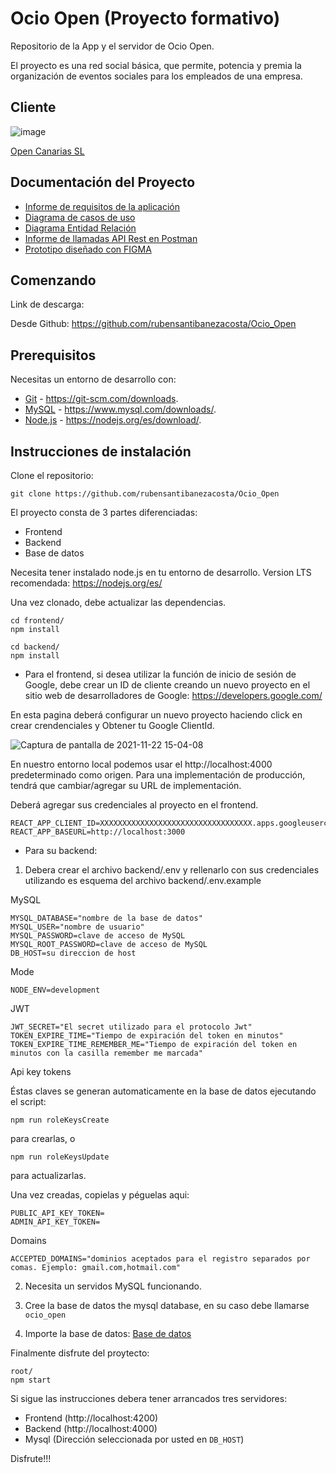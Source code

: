 # Ocio Open (Proyecto formativo)

Repositorio de la App y el servidor de Ocio Open.

El proyecto es una red social básica, que permite, potencia y premia la organización de eventos sociales para los empleados de una empresa.



## Cliente
![image](https://user-images.githubusercontent.com/44450566/142890754-a330b388-f293-4a12-a665-47dc6995a3ca.png)

[Open Canarias SL](https://www.opencanarias.com/)

## Documentación del Proyecto

- [Informe de requisitos de la aplicación](https://github.com/rubensantibanezacosta/Ocio_Open/blob/main/docs/requisitos.md)
- [Diagrama de casos de uso](https://github.com/rubensantibanezacosta/Ocio_Open/blob/main/docs/Casos%20de%20Uso.png)
- [Diagrama Entidad Relación ](https://github.com/rubensantibanezacosta/Ocio_Open/blob/main/docs/Captura%20de%20pantalla%20de%202021-11-14%2021-48-39.png)
- [Informe de llamadas API Rest en Postman](https://documenter.getpostman.com/view/17032586/UVC8E77j)
- [Prototipo diseñado con FIGMA](https://www.figma.com/proto/avUqIHB3yfnUUCIBHcHBDu/Open-Ocio?node-id=182%3A98&starting-point-node-id=182%3A98)

## Comenzando

Link de descarga:

Desde Github: https://github.com/rubensantibanezacosta/Ocio_Open

## Prerequisitos

Necesitas un entorno de desarrollo con:
* [Git](https://git-scm.com) -  https://git-scm.com/downloads.
* [MySQL](https://www.mysql.com) -  https://www.mysql.com/downloads/.
* [Node.js](https://nodejs.org) -  https://nodejs.org/es/download/. 

## Instrucciones de instalación

Clone el repositorio:

```
git clone https://github.com/rubensantibanezacosta/Ocio_Open
```

El proyecto consta de 3 partes diferenciadas:
* Frontend
* Backend
* Base de datos

Necesita tener instalado node.js en tu entorno de desarrollo. Version LTS recomendada: https://nodejs.org/es/

Una vez clonado, debe actualizar las dependencias.

```
cd frontend/
npm install
```
```
cd backend/
npm install
```


* Para el frontend, si desea utilizar la función de inicio de sesión de Google, debe crear un ID de cliente creando un nuevo proyecto en el sitio web de desarrolladores de Google: https://developers.google.com/

En esta pagina deberá configurar un nuevo proyecto haciendo click en crear crendenciales y Obtener tu Google ClientId.

![Captura de pantalla de 2021-11-22 15-04-08](https://user-images.githubusercontent.com/44450566/142885020-f59c7e6d-2fb1-467b-9fa4-b66f516ff12d.png)


En nuestro entorno local podemos usar el http://localhost:4000 predeterminado como origen. Para una implementación de producción, tendrá que cambiar/agregar su URL de implementación.


Deberá agregar sus credenciales al proyecto en el frontend.

```
REACT_APP_CLIENT_ID=XXXXXXXXXXXXXXXXXXXXXXXXXXXXXXXXXX.apps.googleusercontent.com
REACT_APP_BASEURL=http://localhost:3000
```


* Para su backend:
1. Debera crear el archivo backend/.env y rellenarlo con sus credenciales utilizando es esquema del archivo backend/.env.example

MySQL
```
MYSQL_DATABASE="nombre de la base de datos"
MYSQL_USER="nombre de usuario"
MYSQL_PASSWORD=clave de acceso de MySQL
MYSQL_ROOT_PASSWORD=clave de acceso de MySQL
DB_HOST=su direccion de host
``` 
Mode
```
NODE_ENV=development
```
 JWT
```
JWT_SECRET="El secret utilizado para el protocolo Jwt"
TOKEN_EXPIRE_TIME="Tiempo de expiración del token en minutos"
TOKEN_EXPIRE_TIME_REMEMBER_ME="Tiempo de expiración del token en minutos con la casilla remember me marcada"
```
Api key tokens

Éstas claves se generan automaticamente en la base de datos ejecutando el script:
```
npm run roleKeysCreate 
``` 
para crearlas, o 
```
npm run roleKeysUpdate 
```
para actualizarlas.

Una vez creadas, copielas y péguelas aqui:

```
PUBLIC_API_KEY_TOKEN=
ADMIN_API_KEY_TOKEN=
```
Domains

```
ACCEPTED_DOMAINS="dominios aceptados para el registro separados por comas. Ejemplo: gmail.com,hotmail.com"
```

2. Necesita un servidos MySQL funcionando.

3. Cree la base de datos the mysql database, en su caso debe llamarse ``` ocio_open ```

4. Importe la base de datos:  [Base de datos](https://github.com/rubensantibanezacosta/Ocio_Open/blob/main/docs/ocioopenBBDD.sql)



Finalmente disfrute del proytecto:


```
root/
npm start
```

Si sigue las instrucciones debera tener arrancados tres servidores:
* Frontend (http://localhost:4200)
* Backend (http://localhost:4000)
* Mysql (Dirección seleccionada por usted en `DB_HOST`)

Disfrute!!!


